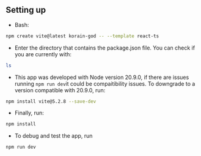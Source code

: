 Setting up
---

- Bash:
```zsh
npm create vite@latest korain-god -- --template react-ts
```

- Enter the directory that contains the package.json file. You can check if you are currently with:
```zsh
ls
```

- This app was developed with Node version 20.9.0, if there are issues running `npm run dev`it could be compaitibility issues. To downgrade to a version compatible with 20.9.0, run:
```zsh
npm install vite@5.2.8 --save-dev
```

- Finally, run:
```zsh
npm install
```

- To debug and test the app, run
```zsh
npm run dev
```
